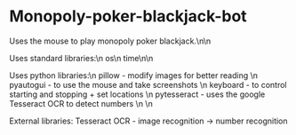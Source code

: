 # Monopoly-poker-blackjack-bot
Uses the mouse to play monopoly poker blackjack.\n\n

Uses standard libraries:\n
os\n
time\n\n

Uses python libraries:\n
pillow - modify images for better reading \n
pyautogui - to use the mouse and take screenshots \n
keyboard - to control starting and stopping + set locations \n
pytesseract - uses the google Tesseract OCR to detect numbers \n \n

External libraries:
Tesseract OCR - image recognition -> number recognition
